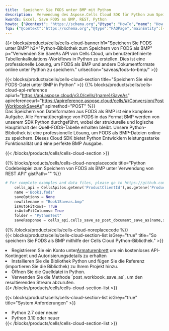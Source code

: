 ```yaml
---
title:  Speichern Sie FODS unter BMP mit Python
description:  Verwendung des Aspose.Cells Cloud SDK für Python zum Speichern der FODS-Formatdatei als BMP-Formatdatei.
kwords: Excel, Save FODS as BMP, REST, Python
howto: {"@context": "https://schema.org","@type": "HowTo","name": "How to save FODS as BMP using the Cells Cloud Python library.","description": "How to save FODS as BMP using the Cells Cloud Python library.","image": {"@type": "ImageObject"},"url": "/python/saveas/fods-to-bmp/","step": [{ "@type": "HowToStep","name": "How to save FODS as BMP using the Cells Cloud Python library. step 1", "image": {"@type": "ImageObject",},"url": "/python/saveas/fods-to-bmp/","text": "Register an account at <a href='https://dashboard.aspose.cloud/'>Dashboard</a> to get free API quota & authorization details",},{ "@type": "HowToStep","name": "How to save FODS as BMP using the Cells Cloud Python library. step 1", "image": {"@type": "ImageObject",},"url": "/python/saveas/fods-to-bmp/","text": "Install Python library and add the reference (import the library) to your project.",},{ "@type": "HowToStep","name": "How to save FODS as BMP using the Cells Cloud Python library. step 1", "image": {"@type": "ImageObject",},"url": "/python/saveas/fods-to-bmp/","text": "Open the source file in Python.",},{ "@type": "HowToStep","name": "How to save FODS as BMP using the Cells Cloud Python library. step 1", "image": {"@type": "ImageObject",},"url": "/python/saveas/fods-to-bmp/","text": "Use the `post_workbook_save_as` method to retrieve the resulting stream.",}, ],"supply": {"@type": "HowToSupply","name": "document"},"tool": [{"@type": "HowToTool","name": "PyCharm, Visual Studio Code, Sublime, Eclipse"},{"@type": "HowToTool","name": "Aspose Cells"}],"totalTime": "PT6M"}
fqa: {"@context":"https://schema.org","@type":"FAQPage","mainEntity":[{"@type":"Question","name":"Why save file as other formats file in C# using REST API?","acceptedAnswer":{"@type":"Answer","text":"Documents are encoded in many ways, and some files may be incompatible with the software you use. To open and read such files, just save them as appropriate file formats.<br/><ol><li>Install .NET SDK and add the reference (import the library) to your project.</li><li>Open the source file in C# using REST API.</li><li>Call the PostWorkbookSaveAsRequest() method, passing an output filename with required extension.</li><li>Get the result of save as a separate file.</li></ol>"}},{"@type":"Question","name":"What file formats can I save as with your C# library?","acceptedAnswer":{"@type":"Answer","text":"We support a variety of file formats for conversion using .NET library, including XLSX, Excel, xls , PDF, CSV, HTML, Markdown, XML, PNG, JPG, TIFF, Json, TXT and many more."}},{"@type":"Question","name":"What is the maximum allowed file size for conversion using this .NET library?","acceptedAnswer":{"@type":"Answer","text":"There are no file size limits for format conversions using .NET library."}}]}
---
```

{{< blocks/products/cells/cells-cloud-banner h1="Speichern Sie FODS unter BMP" h2="Python-Bibliothek zum Speichern von FODS als BMP" p="Verwenden Sie SaveAs API von Cells Cloud, um benutzerdefinierte Tabellenkalkulations-Workflows in Python zu erstellen. Dies ist eine professionelle Lösung, um FODS als BMP und andere Dokumentformate online unter Python zu speichern." urlsection="saveas/fods-to-bmp/" >}}

{{< blocks/products/cells/cells-cloud-section title="Speichern Sie eine FODS-Datei unter BMP in Python" >}}
{{% blocks/products/cells/cells-cloud-api-reference apiurl="https://api.aspose.cloud/v3.0/cells/{name}/SaveAs" apireferenceurl="https://apireference.aspose.cloud/cells/#/Conversion/PostWorkbookSaveAs" apimethod="POST" %}}
<br/>
Das Speichern von Dateiformaten aus FODS als BMP ist eine komplexe Aufgabe. Alle Formatübergänge von FODS in das Format BMP werden von unserem SDK Python durchgeführt, wobei der strukturelle und logische Hauptinhalt der Quell-FODS-Tabelle erhalten bleibt. Unsere Python-Bibliothek ist eine professionelle Lösung, um FODS als BMP-Dateien online zu speichern. Dieses Cloud SDK bietet Python Entwicklern leistungsstarke Funktionalität und eine perfekte BMP Ausgabe.

{{< /blocks/products/cells/cells-cloud-section >}}

{{% blocks/products/cells/cells-cloud-noreplacecode title="Python Codebeispiel zum Speichern von FODS als BMP unter Verwendung von REST API" gistPath="" %}}
  
```python
# For complete examples and data files, please go to https://github.com/aspose-cells-cloud/aspose-cells-cloud-python/
    cells_api = CellsApi(os.getenv('ProductClientId'),os.getenv('ProductClientSecret'))
    name ='Book1.fods'    
    saveOptions = None
    newfilename = "Book1Saveas.bmp"
    isAutoFitRows= True
    isAutoFitColumns= True
    folder = "PythonTest"
    saveResponse = cells_api.cells_save_as_post_document_save_as(name,save_options=saveOptions, newfilename=(folder +'/' + newfilename),folder=folder)
```
  
{{% /blocks/products/cells/cells-cloud-noreplacecode %}}
<br/>
{{< blocks/products/cells/cells-cloud-section-list isGrey="true" title="So speichern Sie FODS als BMP mithilfe der Cells Cloud Python-Bibliothek." >}}
<li> Registrieren Sie ein Konto unter<a href="https://dashboard.aspose.cloud/">Armaturenbrett</a> um ein kostenloses API-Kontingent und Autorisierungsdetails zu erhalten</li>
<li>Installieren Sie die Bibliothek Python und fügen Sie die Referenz (importieren Sie die Bibliothek) zu Ihrem Projekt hinzu.</li>
<li>Öffnen Sie die Quelldatei in Python.</li>
<li>Verwenden Sie die Methode `post_workbook_save_as`, um den resultierenden Stream abzurufen.</li>
{{< /blocks/products/cells/cells-cloud-section-list >}}

{{< blocks/products/cells/cells-cloud-section-list isGrey="true" title="System Anforderungen" >}}
<li>Python 2.7 oder neuer</li>
<li>Python 3.10 oder neuer</li>
{{< /blocks/products/cells/cells-cloud-section-list >}}
